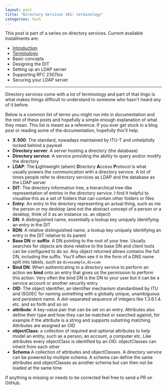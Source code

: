 ```yaml
---
layout: post
title: "Directory Services 101: terminology"
categories: tech
---
```


This post is part of a series on directory services. Current available
installments are:

* [Introduction](/2017/07/02/ldap-terminology.html)
* [Terminology](/2017/07/02/ldap-terminology.html)
* Basic concepts
* Designing the DIT
* Setting up an LDAP server
* Supporting RFC 2307bis
* Securing your LDAP server

---

Directory services come with a lot of terminology and part of that lingo is
what makes things difficult to understand to someone who hasn't heard any
of it before.

Below is a common list of terms you might run into in documentation and the
rest of these posts and hopefully a simple enough explanation of what they
mean. This list is meant as a reference. If you ever get stuck in a blog post
or reading some of the documentation, hopefully this'll help.

* **X.500**: The standard, nowadays maintained by ITU-T and unhelpfully locked
  behind a paywall
* **Directory server**: A server hosting a directory (the database)
* **Directory service**: A service providing the ability to query and/or modify
  the directory
* **LDAP**: The **L**ightweight (ahem) **D**irectory **A**ccess **P**rotocol is
  what usually powers the communication with a directory service. A lot of times
  people refer to directory services as LDAP and the database as the LDAP server
* **DIT**: The directory information tree, a hierarchical tree-like representation
  of entries in the directory service. I find it helpful to visualise this as a
  set of folders that can contain other folders or files
* **Entry**: An entry in the directory representing an actual thing, such
  as me the person or my desktop (and not the abstract concept of a person or
  a desktop, think of it as an instance vs. an object)
* **DN**: A distinguished name, essentially a lookup key uniquely identifying an
  entry in the DIT
* **RDN**: A relative distinguished name, a lookup key uniquely identifying an
  entry in the DIT relative to its parent
* **Base DN** or **suffix**: A DN pointing to the root of your tree. Usually
  searches for objects are done relative to the base DN and client tools can be
  configured to do so. Any object returned allows contains the full DN, including
  the suffix. You'll often see it in the form of a DNS name split into labels,
  such as `dc=example,dc=com`
* **Bind DN**: When authenticating to a directory service to perform an action
  we **bind** onto an entry that gives us the permission to perform this action.
  Very often the bind DN is the DN to your user but it can be a service account
  or another security entry
* **OID**: The object identifier, an identifier mechanism standardised by ITU
  and ISO/IEC for naming something with a globally unique, unambiguous and
  persistent name. A dot-separated sequence of integers like 1.3.6.1.4. etc.
  and so forth and so on
* **attribute**: A key-value pair that can be set on an entry. Attributes also
  define their type and how they can be matched or searched against, for
  example if the attribute is a string and supports substring matching.
  Attributes are assigned an OID
* **objectClass**: a collection of required and optional attributes to help
  model an entity, such as a person, an account, a computer etc. Like
  attributes every objectClass is identified by an OID. objectClasses can
  inherit from each other
* **Schema** A collection of attributes and objectClasses. A directory service
  can be powered by multiple schema. A schema can define the same attributes
  and objectClasses as another schema but can then not be loaded at the same
  time


If anything is missing or needs to be corrected feel free to send a PR on
GitHub.
